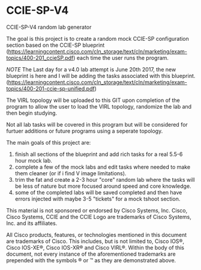 # CCIE-SP-V4
CCIE-SP-V4 random lab generator

The goal is this project is to create a random mock CCIE-SP configuration section based on the CCIE-SP blueprint (https://learningcontent.cisco.com/cln_storage/text/cln/marketing/exam-topics/400-201_ccieSP.pdf) each time the user runs the program.

*NOTE* The Last day for a v4.0 lab attempt is June 20th 2017, the new blueprint is here and I will be adding the tasks associated with this blueprint. (https://learningcontent.cisco.com/cln_storage/text/cln/marketing/exam-topics/400-201-ccie-sp-unified.pdf)

The VIRL topology will be uploaded to this GIT upon completion of the program to allow the user to load the VIRL topology, randomize the lab and then begin studying.

Not all lab tasks will be covered in this program but will be considered for furtuer additions or future programs using a seperate topology.

The main goals of this project are:

1. finish all sections of the blueprint and add rich tasks for a real 5.5-6 hour mock lab.
2. complete a few of the mock labs and edit tasks where needed to make them cleaner (or if i find V image limitations).
3. trim the fat and create a 2-3 hour "core" random lab where the tasks will be less of nature but more focused around speed and core knowledge.
4. some of the completed labs will be saved completed and then have errors injected with maybe 3-5 "tickets" for a mock tshoot section.

This material is not sponsored or endorsed by Cisco Systems, Inc. Cisco, Cisco Systems, CCIE and the CCIE Logo are trademarks of Cisco Systems, Inc. and its affiliates.

All Cisco products, features, or technologies mentioned in this document are trademarks of Cisco. This includes, but is not limited to, Cisco IOS®, Cisco IOS-XE®, Cisco IOS-XR® and Cisco VIRL®. Within the body of this document, not every instance of the aforementioned trademarks are prepended with the symbols ® or ™ as they are demonstrated above.
